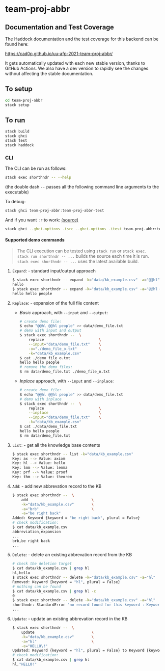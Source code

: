 # team-proj-abbr

## Documentation and Test Coverage

The Haddock documentation and the test coverage for this backend can be found here:

https://cad0p.github.io/uu-afp-2021-team-proj-abbr/

It gets automatically updated with each new stable version, thanks to GitHub Actions. We also have a dev version to rapidly see the changes without affecting the stable documentation.

## To setup

```sh
cd team-proj-abbr
stack setup
```

## To run

```sh
stack build
stack ghci
stack test
stack haddock
```

### CLI

The CLI can be run as follows:

```sh
stack exec shorthndr -- --help
```

(the double dash `--` passes all the following command line arguments to the executable)

To debug:

```sh
stack ghci team-proj-abbr:team-proj-abbr-test
```

And if you want `:r` to work: [(source)](https://stackoverflow.com/questions/39938101/how-to-load-tests-in-ghci-with-stack)

```sh
stack ghci --ghci-options -isrc --ghci-options -itest team-proj-abbr:team-proj-abbr-test
```

#### Supported demo commands

> The CLI execution can be tested using `stack run` or `stack exec`.  
> `stack run shorthndr -- ...` builds the source each time it is run.  
> `stack exec shorthndr -- ...` uses the latest available build.  

1. `Expand`: - standard input/output approach

    ```bash
    $ stack exec shorthndr -- expand -k="data/kb_example.csv" -a="@@hl"
    hello
    $ stack exec shorthndr -- expand -k="data/kb_example.csv" -a="@@hl @@hl people" 
    hello hello people
    ```

2. `Replace`: - expansion of the full file content

    - _Basic_ approach, with `--input` and `--output`: 

      ```bash
      # create demo file:
      $ echo "@@hl @@hl people" >> data/demo_file.txt
      # demo with input and output
      $ stack exec shorthndr --  \
          replace                         \
          --input="data/demo_file.txt"    \
          -o="./demo_file_o.txt"          \
          -k="data/kb_example.csv"
      $ cat ./demo_file_o.txt
      hello hello people
      # remove the demo files:
      $ rm data/demo_file.txt ./demo_file_o.txt
      ```

    - _Inplace_ approach, with `--input` and `--inplace`: 

      ```bash
      # create demo file:
      $ echo "@@hl @@hl people" >> data/demo_file.txt
      # demo with inplace
      $ stack exec shorthndr --  \
          replace                         \
          --inplace                       \
          --input="data/demo_file.txt"    \
          -k="data/kb_example.csv"
      $ cat ./data/demo_file.txt
      hello hello people
      $ rm data/demo_file.txt
      ```

3. `List`: - get all the knowledge base contents

    ```bash
    $ stack exec shorthndr -- list -k="data/kb_example.csv"
    Key: ax --> Value: axiom
    Key: hl --> Value: hello
    Key: lmm --> Value: lemma
    Key: prf --> Value: proof
    Key: thm --> Value: theorem
    ```

4. `Add`: - add new abbrevation record to the KB

    ```bash
    $ stack exec shorthndr --  \
        add                             \
        -k="data/kb_example.csv"        \
        -a="brb"                        \
        -e="be right back"
    Added: Keyword {keyword = "be right back", plural = False}
    # check modification:
    $ cat data/kb_example.csv
    abbreviation,expansion
    ...
    brb,be right back
    ...
    ```

5. `Delete`: - delete an existing abbrevation record from the KB

    ```bash
    # check the deletion target
    $ cat data/kb_example.csv | grep hl
    hl,hello
    $ stack exec shorthndr -- delete -k="data/kb_example.csv" -a="hl"
    Removed: Keyword {keyword = "hl", plural = False}
    # nothing can be found
    $ cat data/kb_example.csv | grep hl -c 
    0
    $ stack exec shorthndr -- delete -k="data/kb_example.csv" -a="hl"
    shorthndr: StandardError "no record found for this keyword : Keyword {keyword = \"hl\", plural = False}"
    ...
    ```

6. `Update`: - update an existing abbrevation record in the KB

    ```bash
    $ stack exec shorthndr --  \
        update                          \
        -k="data/kb_example.csv"        \
        -a="hl"                         \
        -e="HELLO\!"
    Updated: Keyword {keyword = "hl", plural = False} to Keyword {keyword = "HELLO!", plural = False}
    # check modification:
    $ cat data/kb_example.csv | grep hl
    hl,"HELLO!"
    ```
